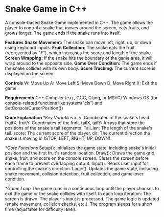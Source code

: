 # Snake Game in C++
A console-based Snake Game implemented in C++. The game allows the player to control a snake that moves around the screen, eats fruits, and grows longer. The game ends if the snake runs into itself.

**Features**
**Snake Movement:** The snake can move left, right, up, or down using keyboard inputs.
**Fruit Collection:** The snake eats the fruit (represented by "F"), which increases the score and length of the snake.
**Screen Wrapping:** If the snake hits the boundary of the game area, it will wrap around to the opposite side.
**Game Over Condition:** The game ends if the snake collides with its own body.
**Score Tracking:** The current score is displayed on the screen.

**Controls**
W: Move Up
A: Move Left
S: Move Down
D: Move Right
X: Exit the game

**Requirements**
C++ Compiler (e.g., GCC, Clang, or MSVC)
Windows OS (for console-related functions like system("cls") and SetConsoleCursorPosition())

**Code Explanation**
**Key Variables*
x, y: Coordinates of the snake's head.
fruitX, fruitY: Coordinates of the fruit.
tailX, tailY: Arrays that store the positions of the snake's tail segments.
Tail_len: The length of the snake's tail.
score: The current score of the player.
dir: The current direction the snake is moving in (STOP, LEFT, RIGHT, UP, DOWN).

**Core Functions*
Setup(): Initializes the game state, including snake's initial position and the first fruit's random location.
Draw(): Draws the game grid, snake, fruit, and score on the console screen. Clears the screen before each frame to prevent overlapping output.
Input(): Reads user input for controlling the snake's direction.
Logic(): Updates the game state, including snake movement, collision detection, fruit collection, and game-over condition.

**Game Loop*
The game runs in a continuous loop until the player chooses to exit the game or the snake collides with itself. 
In each loop iteration:
The screen is drawn.
The player's input is processed.
The game logic is updated (snake movement, collision checks, etc.).
The program sleeps for a short time (adjustable for difficulty level).